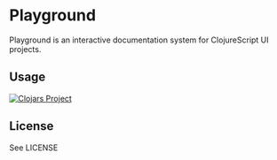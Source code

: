 # Playground

Playground is an interactive documentation system for ClojureScript UI projects.

## Usage

[![Clojars Project](https://img.shields.io/clojars/v/design.kushi/playground.svg)](https://clojars.org/design.kushi/playground)

## License

See LICENSE
